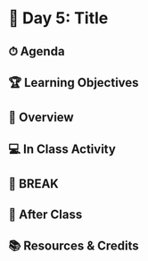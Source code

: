 # 📜 Day 5: Title

## ⏱ Agenda

## 🏆 Learning Objectives

## 📖 Overview

## 💻 In Class Activity

## 🌴 BREAK

## 🌃 After Class

## 📚 Resources & Credits
